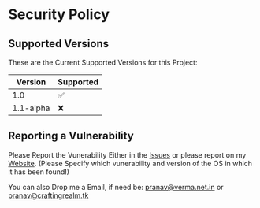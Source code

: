 # Security Policy

## Supported Versions

These are the Current Supported Versions for this Project:

| Version | Supported          |
| ------- | ------------------ |
| 1.0   | :white_check_mark: |
| 1.1-alpha   | :x: |

## Reporting a Vulnerability

Please Report the Vunerability Either in the [Issues](https://github.com/PranavVerma-droid/InfinityX-OS/issues) or please report on my [Website](https://web.craftingrealm.tk). (Please Specify which vunerability and version of the OS in which it has been found!)

You can also Drop me a Email, if need be: pranav@verma.net.in or pranav@craftingrealm.tk
